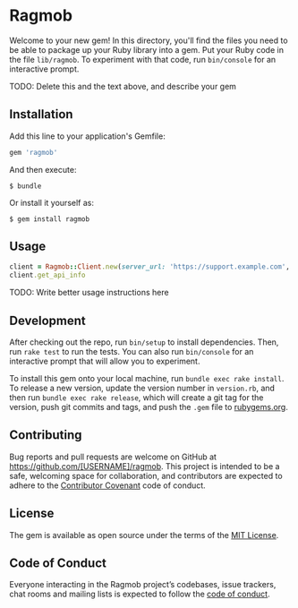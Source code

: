 # Ragmob

Welcome to your new gem! In this directory, you'll find the files you need to be able to package up your Ruby library into a gem. Put your Ruby code in the file `lib/ragmob`. To experiment with that code, run `bin/console` for an interactive prompt.

TODO: Delete this and the text above, and describe your gem

## Installation

Add this line to your application's Gemfile:

```ruby
gem 'ragmob'
```

And then execute:

    $ bundle

Or install it yourself as:

    $ gem install ragmob

## Usage

```ruby
client = Ragmob::Client.new(server_url: 'https://support.example.com', client_id: 'myID', client_secret: 'mySecret')
client.get_api_info
```

TODO: Write better usage instructions here

## Development

After checking out the repo, run `bin/setup` to install dependencies. Then, run `rake test` to run the tests. You can also run `bin/console` for an interactive prompt that will allow you to experiment.

To install this gem onto your local machine, run `bundle exec rake install`. To release a new version, update the version number in `version.rb`, and then run `bundle exec rake release`, which will create a git tag for the version, push git commits and tags, and push the `.gem` file to [rubygems.org](https://rubygems.org).

## Contributing

Bug reports and pull requests are welcome on GitHub at https://github.com/[USERNAME]/ragmob. This project is intended to be a safe, welcoming space for collaboration, and contributors are expected to adhere to the [Contributor Covenant](http://contributor-covenant.org) code of conduct.

## License

The gem is available as open source under the terms of the [MIT License](https://opensource.org/licenses/MIT).

## Code of Conduct

Everyone interacting in the Ragmob project’s codebases, issue trackers, chat rooms and mailing lists is expected to follow the [code of conduct](https://github.com/[USERNAME]/ragmob/blob/master/CODE_OF_CONDUCT.md).
